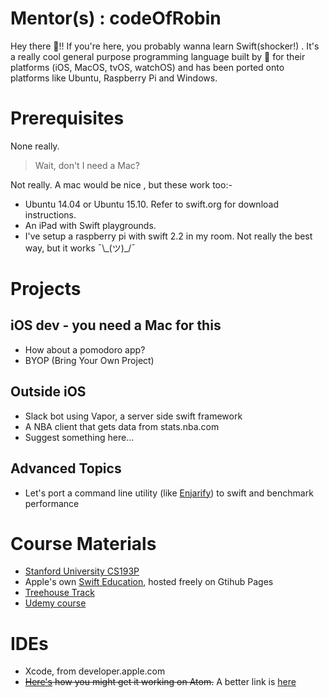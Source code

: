 # Mentor(s) : codeOfRobin

Hey there 👋!! If you're here, you probably wanna learn Swift(shocker!) . It's a really cool general purpose programming language built by  for their platforms (iOS, MacOS, tvOS, watchOS) and has been ported onto platforms like Ubuntu, Raspberry Pi and Windows.

# Prerequisites

None really.

> Wait, don't I need a Mac?

Not really. A mac would be nice , but these work too:-

- Ubuntu 14.04 or Ubuntu 15.10. Refer to swift.org for download instructions.
- An iPad with Swift playgrounds.
- I've setup a raspberry pi with swift 2.2 in my room. Not really the best way, but it works ¯\\\_(ツ)_/¯

# Projects

## iOS dev - you need a Mac for this

- How about a pomodoro app?
- BYOP (Bring Your Own Project)

## Outside iOS

- Slack bot using Vapor, a server side swift framework
- A NBA client that gets data from stats.nba.com
- Suggest something here...

## Advanced Topics 
- Let's port a command line utility (like [Enjarify](https://medium.com/@robertgrosse/my-experience-rewriting-enjarify-in-rust-723089b406ad#.g0714u7uv)) to swift and benchmark performance

# Course Materials

- [Stanford University CS193P](http://web.stanford.edu/class/cs193p/cgi-bin/drupal/)
- Apple's own [Swift Education](http://swifteducation.github.io/), hosted freely on Gtihub Pages
- [Treehouse Track](https://teamtreehouse.com/tracks/ios-development-with-swift-20)
- [Udemy course](https://www.udemy.com/introduction-to-swift/)

# IDEs

- Xcode, from developer.apple.com
- ~~[Here's](https://medium.com/@Aciid/hacking-atom-to-create-a-swift-ide-that-runs-on-linux-and-mac-c7d9520a0fac) how you might get it working on Atom.~~  A better link is [here](https://medium.com/@duliodenis/open-source-swift-on-ubuntu-6a01f4a32e4b#.o0vicz3ids)